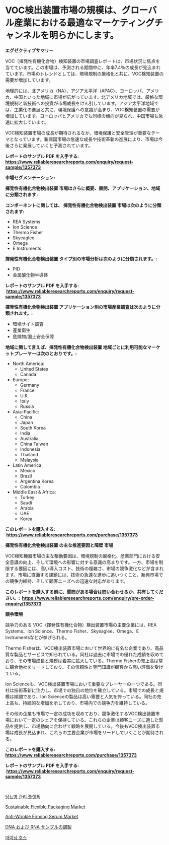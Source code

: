 <p><h1>VOC検出装置市場の規模は、グローバル産業における最適なマーケティングチャンネルを明らかにします。</h1></p><p><strong>エグゼクティブサマリー</strong></p>
<p><p>VOC（揮発性有機化合物）検知装置の市場調査レポートは、市場状況に焦点を当てています。この市場は、予測される期間中に、年率7.4％の成長が見込まれています。市場のトレンドとしては、環境規制の厳格化と共に、VOC検知装置の需要が増加しています。</p><p>地理的には、北アメリカ（NA）、アジア太平洋（APAC）、ヨーロッパ、アメリカ、中国といった地域に市場が広がっています。北アメリカ地域では、厳格な環境規制と新技術への投資が市場成長をけん引しています。アジア太平洋地域では、工業化の進展と共に、環境保護への意識が高まり、VOC検知装置の需要が増加しています。ヨーロッパとアメリカでも同様の傾向が見られ、中国市場も急速に拡大しています。</p><p>VOC検知装置市場の成長が期待されるなか、環境保護と安全管理が重要なテーマとなっています。新興国市場の急速な成長や技術革新の進展により、市場は今後さらに発展していくと予測されています。</p></p>
<p><strong>レポートのサンプル PDF を入手する: <a href="https://www.reliableresearchreports.com/enquiry/request-sample/1357373">https://www.reliableresearchreports.com/enquiry/request-sample/1357373</a></strong></p>
<p><strong>市場セグメンテーション:</strong></p>
<p><strong> 揮発性有機化合物検出装置 市場はさらに概要、展開、アプリケーション、地域に分類されます :</strong></p>
<p><strong>コンポーネントに関しては、 揮発性有機化合物検出装置 市場は次のように分類されます: &nbsp;</strong></p>
<p><ul><li>REA Systems</li><li>Ion Science</li><li>Thermo Fisher</li><li>Skyeaglee</li><li>Omega</li><li>E Instruments</li></ul></p>
<p><strong> 揮発性有機化合物検出装置 タイプ別の市場分析は次のように分類されます。:</strong></p>
<p><ul><li>PID</li><li>金属酸化物半導体</li></ul></p>
<p><strong>レポートのサンプル PDF を入手する: &nbsp;<a href="https://www.reliableresearchreports.com/enquiry/request-sample/1357373">https://www.reliableresearchreports.com/enquiry/request-sample/1357373</a></strong></p>
<p><strong> 揮発性有機化合物検出装置 アプリケーション別の市場産業調査は次のように分類されます。:</strong></p>
<p><ul><li>環境サイト調査</li><li>産業衛生</li><li>危険物/国土安全保障</li></ul></p>
<p><strong>地域に関して言えば、揮発性有機化合物検出装置 地域ごとに利用可能なマーケットプレーヤーは次のとおりです。:</strong></p>
<p><ul>
    <li>
        North America:
        <ul>
            <li>United States</li>
            <li>Canada</li>
        </ul>
    </li>
    <li>
        Europe:
        <ul>
            <li>Germany</li>
            <li>France</li>
            <li>U.K.</li>
            <li>Italy</li>
            <li>Russia</li>
        </ul>
    </li>
    <li>
        Asia-Pacific:
        <ul>
            <li>China</li>
            <li>Japan</li>
            <li>South Korea</li>
            <li>India</li>
            <li>Australia</li>
            <li>China Taiwan</li>
            <li>Indonesia</li>
            <li>Thailand</li>
            <li>Malaysia</li>
        </ul>
    </li>
    <li>
        Latin America:
        <ul>
            <li>Mexico</li>
            <li>Brazil</li>
            <li>Argentina Korea</li>
            <li>Colombia</li>
        </ul>
    </li>
    <li>
        Middle East & Africa:
        <ul>
            <li>Turkey</li>
            <li>Saudi</li>
            <li>Arabia</li>
            <li>UAE</li>
            <li>Korea</li>
        </ul>
    </li>
    </ul></p>
<p><strong>このレポートを購入する: &nbsp;<a href="https://www.reliableresearchreports.com/purchase/1357373">https://www.reliableresearchreports.com/purchase/1357373</a></strong></p>
<p><strong>揮発性有機化合物検出装置 の主な推進要因と障壁 市場</strong></p>
<p><p>VOC検知機器市場の主な駆動要因は、環境規制の厳格化、産業部門における安全意識の向上、そして環境への影響に対する意識の高まりです。一方、市場を制限する要因には、高い導入コスト、技術の複雑さ、市場の競争激化などが含まれます。市場に直面する課題には、技術の急速な進歩に追いつくこと、新興市場での競争力維持、そして顧客ニーズへの迅速な対応があります。</p></p>
<p><strong>このレポートを購入する前に、質問がある場合は問い合わせるか、共有してください。:&nbsp; <a href="https://www.reliableresearchreports.com/enquiry/pre-order-enquiry/1357373">https://www.reliableresearchreports.com/enquiry/pre-order-enquiry/1357373</a></strong></p>
<p><strong>競争環境</strong></p>
<p><p>競争力のある VOC（揮発性有機化合物）検出装置市場の主要企業には、REA Systems、Ion Science、Thermo Fisher、Skyeaglee、Omega、E Instrumentsなどが挙げられる。</p><p>Thermo Fisherは、VOC検出装置市場において世界的に有名な企業であり、高品質な製品とサービスで知られている。同社は過去に市場での優れた成績を収めており、その市場成長と規模は着実に拡大している。Thermo Fisherの売上高は常に競合他社をリードしており、その信頼性と専門知識が顧客から高い評価を受けている。</p><p>Ion Scienceも、VOC検出装置市場において重要なプレーヤーの一つである。同社は技術革新に注力し、市場での独自の地位を確立している。市場での成長と規模は順調であり、Ion Scienceの製品は高い需要と人気を誇っている。同社の売上高も、持続的な増加を示しており、市場内での競争力を維持している。</p><p>その他の企業も市場で一定の成功を収めており、競争激化するVOC検出装置市場において一定のシェアを保持している。これらの企業は顧客ニーズに適した製品を提供し、市場動向に合わせて戦略を展開している。今後もVOC検出装置市場は成長が見込まれ、これらの主要企業が市場をリードしていくことが期待される。</p></p>
<p><strong>このレポートを購入する: &nbsp; <a href="https://www.reliableresearchreports.com/purchase/1357373">https://www.reliableresearchreports.com/purchase/1357373</a></strong></p>
<p><strong>レポートのサンプル PDF を入手する: &nbsp;<a href="https://www.reliableresearchreports.com/enquiry/request-sample/1357373">https://www.reliableresearchreports.com/enquiry/request-sample/1357373</a></strong><strong></strong></p>
<p>&nbsp;</p>
<p><p><a href="https://medium.com/@kennayundt/%EB%8B%B9%EB%87%A8%EB%B3%91-%EA%B4%80%EB%A6%AC-%ED%94%8C%EB%9E%AB%ED%8F%BC-%EC%8B%9C%EC%9E%A5-%EA%B7%9C%EB%AA%A8%EB%8A%94-%EA%B8%80%EB%A1%9C%EB%B2%8C-%EC%82%B0%EC%97%85%EC%97%90%EC%84%9C-%EA%B0%80%EC%9E%A5-%EC%A2%8B%EC%9D%80-%EB%A7%88%EC%BC%80%ED%8C%85-%EC%B1%84%EB%84%90%EC%9D%84-%EB%B3%B4%EC%97%AC%EC%A4%8D%EB%8B%88%EB%8B%A4-2a473e6aefdb">당뇨병 관리 플랫폼</a></p><p><a href="https://github.com/YashRP12/Market-Research-Report-List-3/blob/main/sustainable-flexible-packaging-market.md">Sustainable Flexible Packaging Market</a></p><p><a href="https://issuu.com/reportprime-2/docs/anti-wrinkle-firming-serum-market-size-2030.pptx">Anti-Wrinkle Firming Serum Market</a></p><p><a href="https://medium.com/@kaiyohnson76845/dna%E3%81%8A%E3%82%88%E3%81%B3rna%E3%82%B5%E3%83%B3%E3%83%97%E3%83%AB%E6%BA%96%E5%82%99%E5%B8%82%E5%A0%B4-%E7%AB%B6%E4%BA%89%E5%88%86%E6%9E%90-%E5%B8%82%E5%A0%B4%E5%8B%95%E5%90%91-2031%E5%B9%B4%E3%81%BE%E3%81%A7%E3%81%AE%E4%BA%88%E6%B8%AC-586e866d8aba">DNA および RNA サンプルの調製</a></p><p><a href="https://github.com/qpfbabw35734906/Market-Research-Report-List-1/blob/main/3000166193484.md">마이닝 호스</a></p></p>